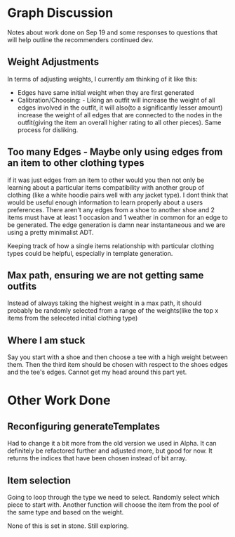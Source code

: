# Graph Discussion

Notes about work done on Sep 19 and some responses to questions that will help outline the recommenders continued dev.

## Weight Adjustments

In terms of adjusting weights, I currently am thinking of it like this:
- Edges have same initial weight when they are first generated
- Calibration/Choosing:
       - Liking an outfit will increase the weight of all edges involved in the outfit, it will also(to a significantly lesser amount) increase the weight of all edges that are connected to the nodes in the outfit(giving the item an overall higher rating to all other pieces). Same process for disliking. 


## Too many Edges - Maybe only using edges from an item to other clothing types

if it was just edges from an item to other  would you then not only be learning about a particular items compatibility with another group of clothing (like a white hoodie pairs well with any jacket type). I dont think that would be useful enough information to learn properly about a users preferences. There aren't any edges from a shoe to another shoe and 2 items must have at least 1 occasion and 1 weather in common for an edge to be generated. The edge generation is damn near instantaneous and we are using a pretty minimalist ADT. 

Keeping track of how a single items relationship with particular clothing types could be helpful, especially in template generation.


## Max path, ensuring we are not getting same outfits

Instead of always taking the highest weight in a max path, it should probably be randomly selected from a range of the weights(like the top x items from the seleceted initial clothing type) 

## Where I am stuck

Say you start with a shoe and then choose a tee with a high weight between them. Then the third item should be chosen with respect to the shoes edges and the tee's edges. Cannot get my head around this part yet. 

# Other Work Done

## Reconfiguring generateTemplates

Had to change it a bit more from the old version we used in Alpha. It can definitely be refactored further and adjusted more, but good for now. It returns the indices that have been chosen instead of bit array.

## Item selection

Going to loop through the type we need to select. Randomly select which piece to start with. Another function will choose the item from the pool of the same type and based on the weight. 

None of this is set in stone. Still exploring. 

